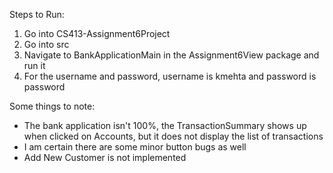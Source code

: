 Steps to Run:
1. Go into CS413-Assignment6Project
2. Go into src
3. Navigate to BankApplicationMain in the Assignment6View package and run it
4. For the username and password, username is kmehta and password is password

Some things to note:
- The bank application isn't 100%, the TransactionSummary shows up when clicked on Accounts, but it does not display the list of transactions
- I am certain there are some minor button bugs as well 
- Add New Customer is not implemented
